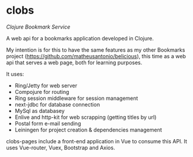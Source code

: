 # clobs
*Clojure Bookmark Service*


A web api for a bookmarks application developed in Clojure.

My intention is for this to have the same features as my other Bookmarks project (https://github.com/matheusantonio/belicious), this time as a web api that serves a web page, both for learning purposes.

It uses:
* Ring/Jetty for web server
* Compojure for routing
* Ring session middleware for session management
* next-jdbc for database connection
* MySql as databasey
* Enlive and http-kit for web scrapping (getting titles by url)
* Postal form e-mail sending
* Leiningen for project creation & dependencies management
  
clobs-pages include a front-end application in Vue to consume this API. It uses Vue-router, Vuex, Bootstrap and Axios.